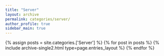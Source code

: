 ```yaml
---
title: "Server"
layout: archive
permalink: categories/server/
author_profile: true
sidebar_main: true
---
```


{% assign posts = site.categories.['Server'] %}
{% for post in posts %} {% include archive-single2.html type=page.entries_layout %} {% endfor %}